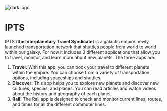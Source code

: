 ![dark logo](https://user-images.githubusercontent.com/100714296/227902077-efacddc3-83b8-4355-94d8-a2359a4087bf.svg)


# IPTS

IPTS (**the Interplanetary Travel Syndicate**) is a galactic empire newly launched transportation network that shuttles people from world to world within our galaxy. For now it includes 3 different applications that allow you to travel, monitor, and learn more about new planets. 
The three apps are:

1. **Travel:** With this app, you can book your travel to different planets within the empire. You can choose from a variety of transportation options, including spaceships and shuttles.
2. **Discover:** This app helps you to explore new planets and discover new cultures, species, and places. You can read articles and watch videos about the history and geography of each planet.
3. **Rail:** The Rail app is designed to check and monitor current lines, routes, and times for all the different commuter lines.
